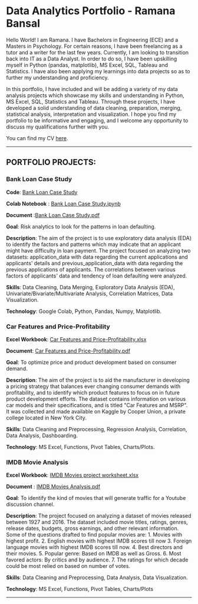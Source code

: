  # Data Analytics Portfolio - Ramana Bansal

Hello World! I am Ramana. I have Bachelors in Engineering (ECE) and a Masters in Psychology. For certain reasons, I have been freelancing as a tutor and a writer for the last few years. Currently, I am looking to transition back into IT as a Data Analyst. In order to do so, I have been upskilling myself in Python (pandas, matplotlib), MS Excel, SQL, Tableau and Statistics. I have also been applying my learnings into data projects so as to further my understanding and proficiency.

In this portfolio, I have included and will be adding a variety of my data analysis projects which showcase my skills and understanding in Python, MS Excel, SQL, Statistics and Tableau. Through these projects, I have developed a solid understanding of data cleaning, preparation, merging, statistical analysis, interpretation and visualization. I hope you find my portfolio to be informative and engaging, and I welcome any opportunity to discuss my qualifications further with you. 

You can find my CV [here]().

***
## PORTFOLIO PROJECTS:

### Bank Loan Case Study

**Code**: [Bank Loan Case Study](https://github.com/Ramana1094/Data-Analytics-Portfolio/blob/main/Portfolio%20projects/Bank%20Loan%20Case%20Study.ipynb)

**Colab Notebook** : [Bank Loan Case Study.ipynb](https://colab.research.google.com/drive/1GTY55k2iVmZxsA76GntnEtiydOlBDieP?usp=sharing)

**Document** :[Bank Loan Case Study.pdf](https://drive.google.com/file/d/1rkXrEJ3tZ5saB_B8-SEb_t1iZUeKcNXb/view?usp=sharing)

**Goal**: Risk analytics to look for the patterns in loan defaulting.

**Description**:  The aim of the project is to use exploratory data analysis (EDA) to identify the factors and patterns which may indicate that an applicant might have difficulty in loan payment. The project focused on analyzing two datasets: application_data with data regarding the current applications and applicants’ details and previous_application_data with data regarding the previous applications of applicants. The correlations between various factors of applicants' data and tendency of loan defaulting were analyzed.
 
**Skills**: Data Cleaning, Data Merging, Exploratory Data Analysis (EDA), Univariate/Bivariate/Multivariate Analysis, Correlation Matrices, Data Visualization.

**Technology**: Google Colab, Python, Pandas, Numpy, Matplotlib.

### Car Features and Price-Profitability

**Excel Workbook**: [Car Features and Price-Profitability.xlsx](https://docs.google.com/spreadsheets/d/1oL4NCyzQplWUS3QRmcGUSUAC-H1b5K3i/edit?usp=sharing&ouid=108908340523953886832&rtpof=true&sd=true)

**Document**: [Car Features and Price-Profitability.pdf](https://drive.google.com/file/d/1Bq5rMy2WZBMQGuuiFLCboCBTJ5LpumfI/view?usp=sharing) 

**Goal**: To optimize price and product development based on consumer demand.

**Description**: The aim of the project is to aid the manufacturer in developing a pricing strategy that balances ever changing consumer demands with profitability, and to identify which product features to focus on in future product development efforts. The dataset contains information on various car models and their specifications, and is titled "Car Features and MSRP". It was collected and made available on Kaggle by Cooper Union, a private college located in New York City.

**Skills**: Data Cleaning and Preprocessing, Regression Analysis, Correlation, Data Analysis, Dashboarding.

**Technology**: MS Excel, Functions, Pivot Tables, Charts/Plots.

### IMDB Movie Analysis

**Excel Workbook**: [IMDB Movies project worksheet.xlsx](https://docs.google.com/spreadsheets/d/1A5qgkcDipouQvBPcIa8JAuFOOQ9nANrq/edit?usp=sharing&ouid=108908340523953886832&rtpof=true&sd=true)

**Document** : [IMDB Movies Analysis.pdf](https://drive.google.com/file/d/1y8Dp13DuPGTIbFZDNM4IUDmi567cYrlV/view?usp=sharing)

**Goal**: To identify the kind of movies that will generate traffic for a Youtube discussion channel.

**Description**: The project focused on analyzing a dataset of movies released between 1927 and 2016. The dataset included movie titles, ratings, genres, release dates, budgets, gross earnings, and other relevant information.  Some of the questions drafted to find popular movies are: 1. Movies with highest profit. 2. English movies with highest IMDB scores till now 3. Foreign language movies with highest IMDB scores till now. 4. Best directors and their movies. 
5. Popular genre: Based on IMDB as well as Gross. 6. Most favored actors: By critics and by audience. 7. The ratings for which decade could be most relied on based on number of votes. 

**Skills**: Data Cleaning and Preprocessing, Data Analysis,  Data Visualization.

**Technology**: MS Excel, Functions, Pivot Tables, Charts/Plots
***
